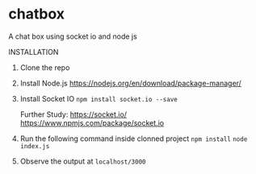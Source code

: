 # chatbox
A chat box using socket io and node js


INSTALLATION
1) Clone the repo
2) Install Node.js
    https://nodejs.org/en/download/package-manager/

3) Install Socket IO
    `npm install socket.io --save`
    
    Further Study: 
                    https://socket.io/
                    https://www.npmjs.com/package/socket.io
                    
 4) Run the following command inside clonned project
      `npm install`
      `node index.js`
      
 5) Observe the output at `localhost/3000`
                    
